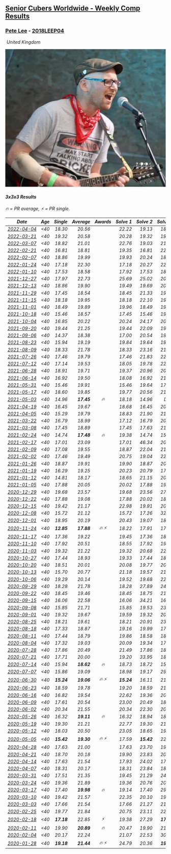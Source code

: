 <style>table {white-space: nowrap;}</style>
<link rel="stylesheet" type="text/css" href="/scw-comp/css/flags.css" />

## [Senior Cubers Worldwide - Weekly Comp Results](/scw-comp/results/)
### [Pete Lee](README.md) - [2018LEEP04](https://www.worldcubeassociation.org/persons/2018LEEP04?event=333)

<i class="flag flag-GB" />&nbsp;United Kingdom

![Pete Lee](1574700550.jpg)

#### 3x3x3 Results

<span style="white-space: nowrap;">🔥 = PR average</span>, <span style="white-space: nowrap;">⚡ = PR single</span>.

| Date | Age | Single | Average | Awards | Solve 1 | Solve 2 | Solve 3 | Solve 4 | Solve 5 | Video |
| :--: | :--: | --: | --: | :--: | --: | --: | --: | --: | --: | :-- |
| [2022-04-04](../../results/2022-04-04/333.md) | <40 | 18.30 | 20.56 |  | 22.22 | 19.13 | 18.30 | 20.32 | 26.12 | [Desktop](https://www.facebook.com/events/655069328915915/permalink/661706171585564) / [Mobile](https://m.facebook.com/events/655069328915915?view=permalink&id=661706171585564) |
| [2022-03-21](../../results/2022-03-21/333.md) | <40 | 19.32 | 20.58 |  | 20.28 | 19.32 | 19.94 | 23.67 | 21.53 | [Desktop](https://www.facebook.com/events/1418360898645376/permalink/1427721244376008) / [Mobile](https://m.facebook.com/events/1418360898645376?view=permalink&id=1427721244376008) |
| [2022-03-07](../../results/2022-03-07/333.md) | <40 | 18.82 | 21.01 |  | 22.76 | 19.03 | 21.24 | 18.82 | 23.39 | [Desktop](https://www.facebook.com/events/543808583529148/permalink/547121679864505) / [Mobile](https://m.facebook.com/events/543808583529148?view=permalink&id=547121679864505) |
| [2022-02-21](../../results/2022-02-21/333.md) | <40 | 16.81 | 18.81 |  | 19.35 | 16.81 | 22.07 | 17.25 | 19.82 | [Desktop](https://www.facebook.com/events/509549287201075/permalink/513886730100664) / [Mobile](https://m.facebook.com/events/509549287201075?view=permalink&id=513886730100664) |
| [2022-02-07](../../results/2022-02-07/333.md) | <40 | 18.86 | 19.99 |  | 19.93 | 20.24 | 18.86 | 19.80 | 27.37 | [Desktop](https://www.facebook.com/events/1012592279358180/permalink/1020065001944241) / [Mobile](https://m.facebook.com/events/1012592279358180?view=permalink&id=1020065001944241) |
| [2022-01-24](../../results/2022-01-24/333.md) | <40 | 17.18 | 22.30 |  | 17.18 | 20.27 | 22.49 | 24.77 | 24.15 | [Desktop](https://www.facebook.com/events/1729699367421612/permalink/1739449746446574) / [Mobile](https://m.facebook.com/events/1729699367421612?view=permalink&id=1739449746446574) |
| [2022-01-10](../../results/2022-01-10/333.md) | <40 | 17.53 | 18.58 |  | 17.92 | 17.53 | 18.54 | 19.28 | 23.16 | [Desktop](https://www.facebook.com/events/461056852143654/permalink/469296494653023) / [Mobile](https://m.facebook.com/events/461056852143654?view=permalink&id=469296494653023) |
| [2021-12-27](../../results/2021-12-27/333.md) | <40 | 17.97 | 22.73 |  | 25.69 | 25.02 | 20.81 | 22.35 | 17.97 | [Desktop](https://www.facebook.com/events/343359980546742/permalink/350488709833869) / [Mobile](https://m.facebook.com/events/343359980546742?view=permalink&id=350488709833869) |
| [2021-12-13](../../results/2021-12-13/333.md) | <40 | 18.86 | 19.90 |  | 19.49 | 19.69 | 20.53 | 21.41 | 18.86 | [Desktop](https://www.facebook.com/events/273334328175697/permalink/277013277807802) / [Mobile](https://m.facebook.com/events/273334328175697?view=permalink&id=277013277807802) |
| [2021-11-29](../../results/2021-11-29/333.md) | <40 | 17.45 | 18.54 |  | 18.45 | 21.33 | 19.54 | 17.45 | 17.62 | [Desktop](https://www.facebook.com/events/401731615009477/permalink/406072127908759) / [Mobile](https://m.facebook.com/events/401731615009477?view=permalink&id=406072127908759) |
| [2021-11-15](../../results/2021-11-15/333.md) | <40 | 18.18 | 19.95 |  | 18.18 | 22.10 | 19.76 | 21.45 | 18.63 | [Desktop](https://www.facebook.com/events/717487009641909/permalink/721275765929700) / [Mobile](https://m.facebook.com/events/717487009641909?view=permalink&id=721275765929700) |
| [2021-11-01](../../results/2021-11-01/333.md) | <40 | 18.49 | 19.89 |  | 19.96 | 18.49 | 19.68 | 22.88 | 20.04 | [Desktop](https://www.facebook.com/events/556108165479652/permalink/559904141766721) / [Mobile](https://m.facebook.com/events/556108165479652?view=permalink&id=559904141766721) |
| [2021-10-18](../../results/2021-10-18/333.md) | <40 | 15.46 | 18.57 |  | 17.45 | 15.46 | 19.16 | 19.09 | 19.86 | [Desktop](https://www.facebook.com/events/261213032615951/permalink/266093355461252) / [Mobile](https://m.facebook.com/events/261213032615951?view=permalink&id=266093355461252) |
| [2021-10-04](../../results/2021-10-04/333.md) | <40 | 16.85 | 20.22 |  | 20.24 | 24.17 | 20.98 | 16.85 | 19.45 | [Desktop](https://www.facebook.com/events/1102565390277531/permalink/1111573546043382) / [Mobile](https://m.facebook.com/events/1102565390277531?view=permalink&id=1111573546043382) |
| [2021-09-20](../../results/2021-09-20/333.md) | <40 | 19.44 | 21.25 |  | 19.44 | 22.09 | 19.65 | 22.02 | 28.11 | [Desktop](https://www.facebook.com/events/836337370416586/permalink/840432526673737) / [Mobile](https://m.facebook.com/events/836337370416586?view=permalink&id=840432526673737) |
| [2021-09-06](../../results/2021-09-06/333.md) | <40 | 14.37 | 18.38 |  | 17.00 | 20.54 | 19.44 | 14.37 | 18.69 | [Desktop](https://www.facebook.com/events/208105634636421/permalink/212192064227778) / [Mobile](https://m.facebook.com/events/208105634636421?view=permalink&id=212192064227778) |
| [2021-08-23](../../results/2021-08-23/333.md) | <40 | 15.94 | 19.19 |  | 19.84 | 19.64 | 19.56 | 18.36 | 15.94 | [Desktop](https://www.facebook.com/events/992549044856331/permalink/1001761647268404) / [Mobile](https://m.facebook.com/events/992549044856331?view=permalink&id=1001761647268404) |
| [2021-08-09](../../results/2021-08-09/333.md) | <40 | 18.33 | 21.78 |  | 18.33 | 23.16 | 21.73 | 28.87 | 20.45 | [Desktop](https://www.facebook.com/events/799005364067137/permalink/806240963343577) / [Mobile](https://m.facebook.com/events/799005364067137?view=permalink&id=806240963343577) |
| [2021-07-26](../../results/2021-07-26/333.md) | <40 | 17.46 | 19.79 |  | 17.46 | 21.83 | 22.24 | 19.90 | 17.63 | [Desktop](https://www.facebook.com/events/345405150546336/permalink/354055966347921) / [Mobile](https://m.facebook.com/events/345405150546336?view=permalink&id=354055966347921) |
| [2021-07-12](../../results/2021-07-12/333.md) | <40 | 17.14 | 19.53 |  | 18.05 | 19.78 | 22.07 | 20.77 | 17.14 | [Desktop](https://www.facebook.com/events/511699716713156/permalink/515047776378350) / [Mobile](https://m.facebook.com/events/511699716713156?view=permalink&id=515047776378350) |
| [2021-06-28](../../results/2021-06-28/333.md) | <40 | 18.91 | 19.71 |  | 19.37 | 20.96 | 20.37 | 19.39 | 18.91 | [Desktop](https://www.facebook.com/events/849999075950147/permalink/856782158605172) / [Mobile](https://m.facebook.com/events/849999075950147?view=permalink&id=856782158605172) |
| [2021-06-14](../../results/2021-06-14/333.md) | <40 | 16.92 | 19.50 |  | 18.08 | 16.92 | 21.12 | 19.30 | 21.17 | [Desktop](https://www.facebook.com/events/318989363128881/permalink/324174952610322) / [Mobile](https://m.facebook.com/events/318989363128881?view=permalink&id=324174952610322) |
| [2021-05-31](../../results/2021-05-31/333.md) | <40 | 15.46 | 19.91 |  | 15.46 | 19.64 | 17.69 | 22.41 | 24.10 | [Desktop](https://www.facebook.com/events/477312563557358/permalink/483878159567465) / [Mobile](https://m.facebook.com/events/477312563557358?view=permalink&id=483878159567465) |
| [2021-05-17](../../results/2021-05-17/333.md) | <40 | 18.60 | 19.85 |  | 19.77 | 20.56 | 21.01 | 19.22 | 18.60 | [Desktop](https://www.facebook.com/events/294093895691078/permalink/301500664950401) / [Mobile](https://m.facebook.com/events/294093895691078?view=permalink&id=301500664950401) |
| [2021-05-03](../../results/2021-05-03/333.md) | <40 | 14.96 | **17.45** | 🔥 | 18.18 | 14.96 | DNF | 17.37 | 16.80 | [Desktop](https://www.facebook.com/events/2542204919406396/permalink/2550474638579424) / [Mobile](https://m.facebook.com/events/2542204919406396?view=permalink&id=2550474638579424) |
| [2021-04-19](../../results/2021-04-19/333.md) | <40 | 16.45 | 19.67 |  | 18.68 | 16.45 | 20.51 | 19.81 | 35.39 | [Desktop](https://www.facebook.com/events/195346665532379/permalink/201973721536340) / [Mobile](https://m.facebook.com/events/195346665532379?view=permalink&id=201973721536340) |
| [2021-04-05](../../results/2021-04-05/333.md) | <40 | 15.29 | 19.79 |  | 18.83 | 21.90 | 21.89 | 15.29 | 18.65 | [Desktop](https://www.facebook.com/events/486157032419819/permalink/489757798726409) / [Mobile](https://m.facebook.com/events/486157032419819?view=permalink&id=489757798726409) |
| [2021-03-22](../../results/2021-03-22/333.md) | <40 | 16.79 | 18.99 |  | 17.12 | 16.79 | 20.52 | 19.34 | 32.92 | [Desktop](https://www.facebook.com/events/802754890451423/permalink/805926060134306) / [Mobile](https://m.facebook.com/events/802754890451423?view=permalink&id=805926060134306) |
| [2021-03-08](../../results/2021-03-08/333.md) | <40 | 17.45 | 18.89 |  | 17.45 | 17.63 | 21.80 | 18.86 | 20.19 | [Desktop](https://www.facebook.com/events/286026952942446/permalink/291670102378131) / [Mobile](https://m.facebook.com/events/286026952942446?view=permalink&id=291670102378131) |
| [2021-02-24](../../results/2021-02-24/333.md) | <40 | 14.74 | **17.48** | 🔥 | 19.38 | 14.74 | 15.95 | 20.37 | 17.10 | [Desktop](https://www.facebook.com/events/264199631979561/permalink/268053711594153) / [Mobile](https://m.facebook.com/events/264199631979561?view=permalink&id=268053711594153) |
| [2021-02-17](../../results/2021-02-17/333.md) | <40 | 17.01 | 23.09 |  | 17.01 | 46.34 | 20.66 | 18.39 | 30.21 | [Desktop](https://www.facebook.com/events/2846210318979915/permalink/2847925438808403) / [Mobile](https://m.facebook.com/events/2846210318979915?view=permalink&id=2847925438808403) |
| [2021-02-09](../../results/2021-02-09/333.md) | <40 | 17.08 | 19.55 |  | 18.87 | 22.04 | 21.50 | 18.29 | 17.08 | [Desktop](https://www.facebook.com/events/749806039307047/permalink/753821628905488) / [Mobile](https://m.facebook.com/events/749806039307047?view=permalink&id=753821628905488) |
| [2021-02-02](../../results/2021-02-02/333.md) | <40 | 17.46 | 19.49 |  | 20.75 | 19.04 | 22.67 | 18.69 | 17.46 | [Desktop](https://www.facebook.com/events/176364004262939/permalink/179622893937050) / [Mobile](https://m.facebook.com/events/176364004262939?view=permalink&id=179622893937050) |
| [2021-01-26](../../results/2021-01-26/333.md) | <40 | 18.87 | 19.91 |  | 19.90 | 18.87 | 20.20 | 37.56 | 19.64 | [Desktop](https://www.facebook.com/events/415506712992555/permalink/419042229305670) / [Mobile](https://m.facebook.com/events/415506712992555?view=permalink&id=419042229305670) |
| [2021-01-19](../../results/2021-01-19/333.md) | <40 | 16.29 | 19.25 |  | 20.23 | 20.79 | 17.77 | 19.75 | 16.29 | [Desktop](https://www.facebook.com/events/259430338941057/permalink/262215545329203) / [Mobile](https://m.facebook.com/events/259430338941057?view=permalink&id=262215545329203) |
| [2021-01-12](../../results/2021-01-12/333.md) | <40 | 14.81 | 18.17 |  | 18.65 | 21.15 | 20.53 | 15.34 | 14.81 | [Desktop](https://www.facebook.com/events/154842819532367/permalink/157136559302993) / [Mobile](https://m.facebook.com/events/154842819532367?view=permalink&id=157136559302993) |
| [2021-01-05](../../results/2021-01-05/333.md) | <40 | 17.88 | 20.05 |  | 20.02 | 17.88 | 19.52 | 20.60 | 42.41 | [Desktop](https://www.facebook.com/events/237822631087555/permalink/241988477337637) / [Mobile](https://m.facebook.com/events/237822631087555?view=permalink&id=241988477337637) |
| [2020-12-29](../../results/2020-12-29/333.md) | <40 | 19.68 | 23.57 |  | 19.68 | 23.56 | 27.32 | 22.98 | 24.16 | [Desktop](https://www.facebook.com/events/807437066779451/permalink/810026143187210) / [Mobile](https://m.facebook.com/events/807437066779451?view=permalink&id=810026143187210) |
| [2020-12-22](../../results/2020-12-22/333.md) | <40 | 17.88 | 19.08 |  | 17.88 | 20.02 | 18.08 | 19.91 | 19.26 | [Desktop](https://www.facebook.com/events/758481858355136/permalink/761732801363375) / [Mobile](https://m.facebook.com/events/758481858355136?view=permalink&id=761732801363375) |
| [2020-12-15](../../results/2020-12-15/333.md) | <40 | 19.42 | 21.17 |  | 22.98 | 19.91 | 20.63 | 19.42 | 26.12 | [Desktop](https://www.facebook.com/events/804969103386330/permalink/808426289707278) / [Mobile](https://m.facebook.com/events/804969103386330?view=permalink&id=808426289707278) |
| [2020-12-08](../../results/2020-12-08/333.md) | <40 | 15.72 | 21.12 |  | 15.72 | 17.26 | 32.33 | 27.07 | 19.02 | [Desktop](https://www.facebook.com/events/1026387727837469/permalink/1029478957528346) / [Mobile](https://m.facebook.com/events/1026387727837469?view=permalink&id=1029478957528346) |
| [2020-12-01](../../results/2020-12-01/333.md) | <40 | 18.95 | 20.19 |  | 20.43 | 19.07 | 18.95 | 21.08 | 21.37 | [Desktop](https://www.facebook.com/events/456949201957439/permalink/461381914847501) / [Mobile](https://m.facebook.com/events/456949201957439?view=permalink&id=461381914847501) |
| [2020-11-24](../../results/2020-11-24/333.md) | <40 | **12.85** | **17.88** | 🔥 ⚡ | 18.22 | 17.91 | 17.51 | **12.85** | 19.34 | [Desktop](https://www.facebook.com/events/418254925863499/permalink/422802042075454) / [Mobile](https://m.facebook.com/events/418254925863499?view=permalink&id=422802042075454) |
| [2020-11-17](../../results/2020-11-17/333.md) | <40 | 17.36 | 19.22 |  | 19.45 | 17.36 | 18.21 | 24.85 | 20.00 | [Desktop](https://www.facebook.com/events/770207250227350/permalink/774154596499282) / [Mobile](https://m.facebook.com/events/770207250227350?view=permalink&id=774154596499282) |
| [2020-11-10](../../results/2020-11-10/333.md) | <40 | 17.92 | 20.51 |  | 18.55 | 17.92 | 19.44 | 24.43 | 23.53 | [Desktop](https://www.facebook.com/events/355672432175632/permalink/359974061745469) / [Mobile](https://m.facebook.com/events/355672432175632?view=permalink&id=359974061745469) |
| [2020-11-03](../../results/2020-11-03/333.md) | <40 | 19.32 | 21.22 |  | 19.32 | 20.68 | 22.16 | 20.82 | 29.64 | [Desktop](https://www.facebook.com/events/1239637256416110/permalink/1245925342453968) / [Mobile](https://m.facebook.com/events/1239637256416110?view=permalink&id=1245925342453968) |
| [2020-10-27](../../results/2020-10-27/333.md) | <40 | 17.44 | 18.93 |  | 19.33 | 17.44 | 18.15 | 37.62 | 19.32 | [Desktop](https://www.facebook.com/events/814285582657691/permalink/818314495588133) / [Mobile](https://m.facebook.com/events/814285582657691?view=permalink&id=818314495588133) |
| [2020-10-20](../../results/2020-10-20/333.md) | <40 | 18.51 | 20.01 |  | 20.08 | 19.77 | 20.17 | 21.36 | 18.51 | [Desktop](https://www.facebook.com/events/1017705805364611/permalink/1022050951596763) / [Mobile](https://m.facebook.com/events/1017705805364611?view=permalink&id=1022050951596763) |
| [2020-10-13](../../results/2020-10-13/333.md) | <40 | 15.70 | 20.77 |  | 21.18 | 19.57 | 21.56 | 15.70 | 22.09 | [Desktop](https://www.facebook.com/events/2855876438029747/permalink/2861716984112359) / [Mobile](https://m.facebook.com/events/2855876438029747?view=permalink&id=2861716984112359) |
| [2020-10-06](../../results/2020-10-06/333.md) | <40 | 19.29 | 20.14 |  | 19.52 | 19.68 | 22.80 | 21.22 | 19.29 | [Desktop](https://www.facebook.com/events/2645965315652815/permalink/2650854371830576) / [Mobile](https://m.facebook.com/events/2645965315652815?view=permalink&id=2650854371830576) |
| [2020-09-29](../../results/2020-09-29/333.md) | <40 | 18.28 | 21.78 |  | 18.28 | 27.89 | 24.84 | 19.84 | 20.65 | [Desktop](https://www.facebook.com/events/1202263490156156/permalink/1206860949696410) / [Mobile](https://m.facebook.com/events/1202263490156156?view=permalink&id=1206860949696410) |
| [2020-09-22](../../results/2020-09-22/333.md) | <40 | 18.45 | 19.46 |  | 18.45 | 18.75 | 21.03 | 23.75 | 18.61 | [Desktop](https://www.facebook.com/events/349197636276246/permalink/351936776002332) / [Mobile](https://m.facebook.com/events/349197636276246?view=permalink&id=351936776002332) |
| [2020-09-15](../../results/2020-09-15/333.md) | <40 | 16.06 | 22.58 |  | 16.06 | 34.21 | 16.59 | 59.55 | 16.93 | [Desktop](https://www.facebook.com/events/3404368289613252/permalink/3419394568110624) / [Mobile](https://m.facebook.com/events/3404368289613252?view=permalink&id=3419394568110624) |
| [2020-09-08](../../results/2020-09-08/333.md) | <40 | 15.85 | 21.71 |  | 15.85 | 19.53 | 23.50 | 23.23 | 22.36 | [Desktop](https://www.facebook.com/events/660661614881054/permalink/664510594496156) / [Mobile](https://m.facebook.com/events/660661614881054?view=permalink&id=664510594496156) |
| [2020-09-01](../../results/2020-09-01/333.md) | <40 | 19.32 | 19.67 |  | 19.59 | 19.32 | 20.48 | 19.70 | 19.72 | [Desktop](https://www.facebook.com/events/652945192290048/permalink/657133635204537) / [Mobile](https://m.facebook.com/events/652945192290048?view=permalink&id=657133635204537) |
| [2020-08-25](../../results/2020-08-25/333.md) | <40 | 18.21 | 19.61 |  | 18.21 | 20.91 | 23.84 | 18.33 | 19.60 | [Desktop](https://www.facebook.com/events/2812216602434889/permalink/2816667538656462) / [Mobile](https://m.facebook.com/events/2812216602434889?view=permalink&id=2816667538656462) |
| [2020-08-18](../../results/2020-08-18/333.md) | <40 | 17.33 | 18.87 |  | 19.16 | 19.99 | 17.46 | 17.33 | 36.86 | [Desktop](https://www.facebook.com/events/357518755418063/permalink/361803108322961) / [Mobile](https://m.facebook.com/events/357518755418063?view=permalink&id=361803108322961) |
| [2020-08-11](../../results/2020-08-11/333.md) | <40 | 17.44 | 18.79 |  | 19.86 | 18.58 | 18.82 | 18.97 | 17.44 | [Desktop](https://www.facebook.com/events/338631130511019/permalink/343277740046358) / [Mobile](https://m.facebook.com/events/338631130511019?view=permalink&id=343277740046358) |
| [2020-08-04](../../results/2020-08-04/333.md) | <40 | 17.32 | 19.03 |  | 20.09 | 19.34 | 17.32 | 17.65 | 24.59 | [Desktop](https://www.facebook.com/events/748440219235440/permalink/751536765592452) / [Mobile](https://m.facebook.com/events/748440219235440?view=permalink&id=751536765592452) |
| [2020-07-28](../../results/2020-07-28/333.md) | <40 | 17.86 | 20.49 |  | 21.49 | 17.86 | 18.53 | 30.25 | 21.46 | [Desktop](https://www.facebook.com/events/708566320000803/permalink/712625646261537) / [Mobile](https://m.facebook.com/events/708566320000803?view=permalink&id=712625646261537) |
| [2020-07-21](../../results/2020-07-21/333.md) | <40 | 17.71 | 20.00 |  | 19.20 | 33.95 | 18.90 | 21.90 | 17.71 | [Desktop](https://www.facebook.com/events/1842039515939197/permalink/1846897262120089) / [Mobile](https://m.facebook.com/events/1842039515939197?view=permalink&id=1846897262120089) |
| [2020-07-14](../../results/2020-07-14/333.md) | <40 | 15.94 | **18.62** | 🔥 | 18.73 | 18.72 | 15.94 | 18.40 | 19.17 | [Desktop](https://www.facebook.com/events/1157754364595802/permalink/1159487577755814) / [Mobile](https://m.facebook.com/events/1157754364595802?view=permalink&id=1159487577755814) |
| [2020-07-07](../../results/2020-07-07/333.md) | <40 | 15.86 | 19.09 |  | 18.98 | 19.17 | 29.44 | 15.86 | 19.11 | [Desktop](https://www.facebook.com/events/271667090769235/permalink/274390997163511) / [Mobile](https://m.facebook.com/events/271667090769235?view=permalink&id=274390997163511) |
| [2020-06-30](../../results/2020-06-30/333.md) | <40 | **15.24** | **19.06** | 🔥 ⚡ | **15.24** | 16.11 | 21.36 | 21.85 | 19.72 | [Desktop](https://www.facebook.com/events/679860472562391/permalink/682501332298305) / [Mobile](https://m.facebook.com/events/679860472562391?view=permalink&id=682501332298305) |
| [2020-06-23](../../results/2020-06-23/333.md) | <40 | 18.59 | 19.78 |  | 19.20 | 18.59 | 21.43 | 19.55 | 20.58 | [Desktop](https://www.facebook.com/events/722150235200875/permalink/725678068181425) / [Mobile](https://m.facebook.com/events/722150235200875?view=permalink&id=725678068181425) |
| [2020-06-16](../../results/2020-06-16/333.md) | <40 | 16.82 | 19.54 |  | 22.62 | 19.36 | 20.77 | 18.49 | 16.82 | [Desktop](https://www.facebook.com/events/604103587178706/permalink/607170430205355) / [Mobile](https://m.facebook.com/events/604103587178706?view=permalink&id=607170430205355) |
| [2020-06-09](../../results/2020-06-09/333.md) | <40 | 17.61 | 20.54 |  | 23.00 | 20.49 | 18.14 | 17.61 | 23.31 | [Desktop](https://www.facebook.com/events/903549840109576/permalink/906704453127448) / [Mobile](https://m.facebook.com/events/903549840109576?view=permalink&id=906704453127448) |
| [2020-06-02](../../results/2020-06-02/333.md) | <40 | 20.34 | 21.55 |  | 20.34 | 22.30 | 20.93 | 21.41 | 29.12 | [Desktop](https://www.facebook.com/events/3373950429496747/permalink/3379306865627770) / [Mobile](https://m.facebook.com/events/3373950429496747?view=permalink&id=3379306865627770) |
| [2020-05-26](../../results/2020-05-26/333.md) | <40 | 16.32 | **19.11** | 🔥 | 16.32 | 18.94 | 18.58 | 26.85 | 19.82 | [Desktop](https://www.facebook.com/events/688407551989463/permalink/691224458374439) / [Mobile](https://m.facebook.com/events/688407551989463?view=permalink&id=691224458374439) |
| [2020-05-19](../../results/2020-05-19/333.md) | <40 | 19.30 | 21.21 |  | 22.77 | 19.30 | 21.08 | 19.77 | 23.89 | [Desktop](https://www.facebook.com/events/1880761498725633/permalink/1886832154785234) / [Mobile](https://m.facebook.com/events/1880761498725633?view=permalink&id=1886832154785234) |
| [2020-05-12](../../results/2020-05-12/333.md) | <40 | 18.03 | 20.50 |  | 23.05 | 18.65 | 19.80 | 18.03 | 29.92 | [Desktop](https://www.facebook.com/events/546188069600739/permalink/550265109193035) / [Mobile](https://m.facebook.com/events/546188069600739?view=permalink&id=550265109193035) |
| [2020-05-05](../../results/2020-05-05/333.md) | <40 | **15.42** | **19.30** | 🔥 ⚡ | 17.59 | **15.42** | 22.71 | 21.28 | 19.03 | [Desktop](https://www.facebook.com/events/3313106775587396/permalink/3316053878626019) / [Mobile](https://m.facebook.com/events/3313106775587396?view=permalink&id=3316053878626019) |
| [2020-04-28](../../results/2020-04-28/333.md) | <40 | 17.63 | 21.00 |  | 17.63 | 23.70 | 19.72 | 23.97 | 19.59 | [Desktop](https://www.facebook.com/events/535188653858103/permalink/537623786947923) / [Mobile](https://m.facebook.com/events/535188653858103?view=permalink&id=537623786947923) |
| [2020-04-21](../../results/2020-04-21/333.md) | <40 | 18.70 | 20.18 |  | 19.90 | 23.83 | 20.95 | 19.70 | 18.70 | [Desktop](https://www.facebook.com/events/880278499062375/permalink/884138125343079) / [Mobile](https://m.facebook.com/events/880278499062375?view=permalink&id=884138125343079) |
| [2020-04-14](../../results/2020-04-14/333.md) | <40 | 17.63 | 21.54 |  | 17.93 | 24.02 | 17.63 | 24.59 | 22.66 | [Desktop](https://www.facebook.com/events/982619255468618/permalink/985951818468695) / [Mobile](https://m.facebook.com/events/982619255468618?view=permalink&id=985951818468695) |
| [2020-04-07](../../results/2020-04-07/333.md) | <40 | 18.31 | 20.17 |  | 18.31 | 23.84 | 18.31 | 19.19 | 23.02 | [Desktop](https://www.facebook.com/events/510082903229069/permalink/512223736348319) / [Mobile](https://m.facebook.com/events/510082903229069?view=permalink&id=512223736348319) |
| [2020-03-31](../../results/2020-03-31/333.md) | <40 | 17.51 | 21.35 |  | 19.45 | 21.29 | 24.30 | 23.31 | 17.51 | [Desktop](https://www.facebook.com/events/207898257161923/permalink/210535893564826) / [Mobile](https://m.facebook.com/events/207898257161923?view=permalink&id=210535893564826) |
| [2020-03-24](../../results/2020-03-24/333.md) | <40 | 19.36 | 21.89 |  | 19.36 | 20.76 | 20.57 | 24.77 | 24.35 | [Desktop](https://www.facebook.com/events/524456301543611/permalink/527924257863482) / [Mobile](https://m.facebook.com/events/524456301543611?view=permalink&id=527924257863482) |
| [2020-03-17](../../results/2020-03-17/333.md) | <40 | 17.40 | **19.98** | 🔥 | 19.14 | 17.40 | 29.48 | 22.15 | 18.66 | [Desktop](https://www.facebook.com/events/280686576235146/permalink/283408659296271) / [Mobile](https://m.facebook.com/events/280686576235146?view=permalink&id=283408659296271) |
| [2020-03-10](../../results/2020-03-10/333.md) | <40 | 19.42 | 21.57 |  | 22.35 | 20.10 | 19.42 | 22.26 | 24.79 | [Desktop](https://www.facebook.com/events/164742401163863/permalink/167469494224487) / [Mobile](https://m.facebook.com/events/164742401163863?view=permalink&id=167469494224487) |
| [2020-03-03](../../results/2020-03-03/333.md) | <40 | 17.66 | 21.54 |  | 17.66 | 21.27 | 21.34 | 22.00 | 23.21 | [Desktop](https://www.facebook.com/events/241721610185997/permalink/245031166521708) / [Mobile](https://m.facebook.com/events/241721610185997?view=permalink&id=245031166521708) |
| [2020-02-25](../../results/2020-02-25/333.md) | <40 | 19.77 | 21.84 |  | 20.75 | 23.11 | 22.69 | 22.08 | 19.77 | [Desktop](https://www.facebook.com/events/196320811461109/permalink/198916887868168) / [Mobile](https://m.facebook.com/events/196320811461109?view=permalink&id=198916887868168) |
| [2020-02-18](../../results/2020-02-18/333.md) | <40 | **17.18** | 22.85 | ⚡ | 19.38 | 27.29 | **17.18** | 21.89 | 46.02 | [Desktop](https://www.facebook.com/events/2558750947697073/permalink/2562474693991365) / [Mobile](https://m.facebook.com/events/2558750947697073?view=permalink&id=2562474693991365) |
| [2020-02-11](../../results/2020-02-11/333.md) | <40 | 19.90 | **20.89** | 🔥 | 20.47 | 19.90 | 21.60 | 20.60 | 24.10 | [Desktop](https://www.facebook.com/events/616423959107229/permalink/619925258757099) / [Mobile](https://m.facebook.com/events/616423959107229?view=permalink&id=619925258757099) |
| [2020-02-04](../../results/2020-02-04/333.md) | <40 | 20.17 | 22.24 |  | 21.07 | 22.53 | 30.48 | 23.13 | 20.17 | [Desktop](https://www.facebook.com/pete.lee.9003/videos/2505499226227218) / [Mobile](https://m.facebook.com/pete.lee.9003/videos/2505499226227218) |
| [2020-01-28](../../results/2020-01-28/333.md) | <40 | **19.18** | **21.44** | 🔥 ⚡ | 24.79 | 20.36 | **19.18** | - | - | [Desktop](https://www.facebook.com/pete.lee.9003/videos/2491606100949864) / [Mobile](https://m.facebook.com/pete.lee.9003/videos/2491606100949864) |


<!-- Global site tag (gtag.js) - Google Analytics -->
<script async src="https://www.googletagmanager.com/gtag/js?id=UA-86348435-3"></script>
<script>window.dataLayer = window.dataLayer || []; function gtag() {dataLayer.push(arguments);} gtag('js', new Date()); gtag('config', 'UA-86348435-3');</script>
